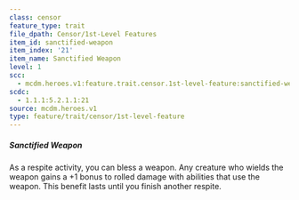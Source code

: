 ```yaml
---
class: censor
feature_type: trait
file_dpath: Censor/1st-Level Features
item_id: sanctified-weapon
item_index: '21'
item_name: Sanctified Weapon
level: 1
scc:
  - mcdm.heroes.v1:feature.trait.censor.1st-level-feature:sanctified-weapon
scdc:
  - 1.1.1:5.2.1.1:21
source: mcdm.heroes.v1
type: feature/trait/censor/1st-level-feature
---
```


##### Sanctified Weapon

As a respite activity, you can bless a weapon. Any creature who wields the weapon gains a +1 bonus to rolled damage with abilities that use the weapon. This benefit lasts until you finish another respite.
